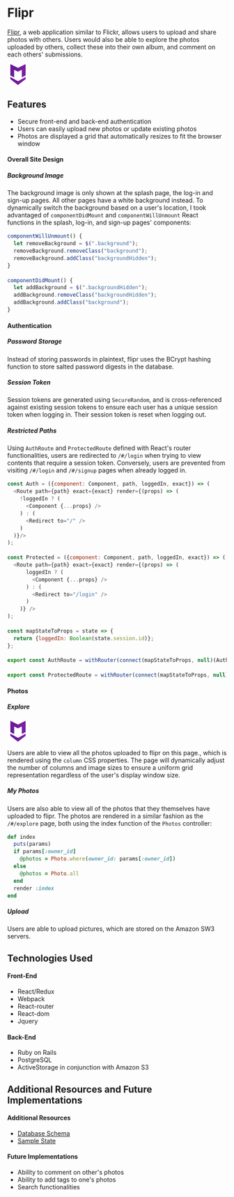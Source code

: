 Flipr
=====

[Flipr](https://flipr-app.herokuapp.com/), a web application similar to Flickr, allows users to upload and share photos with others. Users would also be able to explore the photos uploaded by others, collect these into their own album, and comment on each others' submissions.

![HomePage](https://github.com/adam-p/markdown-here/raw/master/src/common/images/icon48.png "Logo Title Text 1")

Features
----
* Secure front-end and back-end authentication
* Users can easily upload new photos or update existing photos
* Photos are displayed a grid that automatically resizes to fit the browser window

#### Overall Site Design ####

##### Background Image #####

The background image is only shown at the splash page, the log-in and sign-up pages. All other pages have a white background instead. To dynamically switch the background based on a user's location, I took advantaged of `componentDidMount` and `componentWillUnmount` React functions in the splash, log-in, and sign-up pages' components:

```javascript
componentWillUnmount() {
  let removeBackground = $(".background");
  removeBackground.removeClass("background");
  removeBackground.addClass("backgroundHidden");
}

componentDidMount() {
  let addBackground = $(".backgroundHidden");
  addBackground.removeClass("backgroundHidden");
  addBackground.addClass("background");
}
```

#### Authentication ####

##### Password Storage #####

Instead of storing passwords in plaintext, flipr uses the BCrypt hashing function to store salted password digests in the database.

##### Session Token #####

Session tokens are generated using `SecureRandom`, and is cross-referenced against existing session tokens to ensure each user has a unique session token when logging in. Their session token is reset when logging out.

##### Restricted Paths #####

Using `AuthRoute` and `ProtectedRoute` defined with React's router functionalities, users are redirected to `/#/login` when trying to view contents that require a session token. Conversely, users are prevented from visiting `/#/login` and `/#/signup` pages when already logged in.

```javascript
const Auth = ({component: Component, path, loggedIn, exact}) => (
  <Route path={path} exact={exact} render={(props) => (
    !loggedIn ? (
      <Component {...props} />
    ) : (
      <Redirect to="/" />
    )
  )}/>
);

const Protected = ({component: Component, path, loggedIn, exact}) => (
  <Route path={path} exact={exact} render={(props) => (
      loggedIn ? (
        <Component {...props} />
      ) : (
        <Redirect to="/login" />
      )
    )} />
);

const mapStateToProps = state => {
  return {loggedIn: Boolean(state.session.id)};
};

export const AuthRoute = withRouter(connect(mapStateToProps, null)(Auth));

export const ProtectedRoute = withRouter(connect(mapStateToProps, null)(Protected));
```

#### Photos ####

##### Explore #####

![Explore](https://github.com/adam-p/markdown-here/raw/master/src/common/images/icon48.png "Logo Title Text 1")

Users are able to view all the photos uploaded to flipr on this page., which is rendered using the `column` CSS properties. The page will dynamically adjust the number of columns and image sizes to ensure a uniform grid representation regardless of the user's display window size.

##### My Photos #####

Users are also able to view all of the photos that they themselves have uploaded to flipr. The photos are rendered in a similar fashion as the `/#/explore` page, both using the index function of the `Photos` controller:

```ruby
def index
  puts(params)
  if params[:owner_id]
    @photos = Photo.where(owner_id: params[:owner_id])
  else
    @photos = Photo.all
  end
  render :index
end
```

##### Upload #####

Users are able to upload pictures, which are stored on the Amazon SW3 servers.

Technologies Used
----
#### Front-End ####

* React/Redux
* Webpack
* React-router
* React-dom
* Jquery

#### Back-End ####

* Ruby on Rails
* PostgreSQL
* ActiveStorage in conjunction with Amazon S3

Additional Resources and Future Implementations
----

#### Additional Resources ####

* [Database Schema](https://github.com/hanqingchen15/Flipr/wiki/Database-Schema)
* [Sample State](https://github.com/hanqingchen15/Flipr/wiki/Sample-State)

#### Future Implementations ####

* Ability to comment on other's photos
* Ability to add tags to one's photos
* Search functionalities
